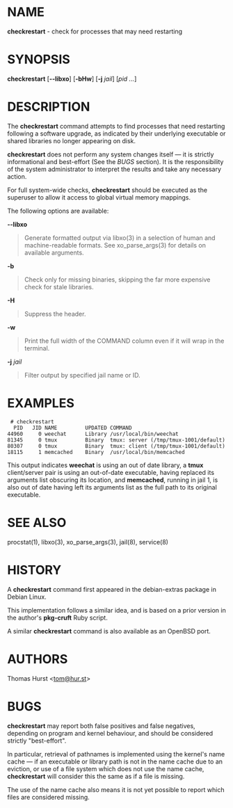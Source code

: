 # NAME

**checkrestart** - check for processes that may need restarting

# SYNOPSIS

**checkrestart** \[**--libxo**] \[**-bHw**] \[**-j**&nbsp;*jail*] \[*pid&nbsp;...*]

# DESCRIPTION

The **checkrestart** command attempts to find processes that need restarting following a software upgrade, as indicated by their underlying executable or shared libraries no longer appearing on disk.

**checkrestart** does not perform any system changes itself &#8212; it is strictly informational and best-effort (See the *BUGS* section). It is the responsibility of the system administrator to interpret the results and take any necessary action.

For full system-wide checks, **checkrestart** should be executed as the superuser to allow it access to global virtual memory mappings.

The following options are available:

**--libxo**

> Generate formatted output via libxo(3) in a selection of human and machine-readable formats.
> See xo\_parse\_args(3) for details on available arguments.

**-b**

> Check only for missing binaries, skipping the far more expensive check for stale
> libraries.

**-H**

> Suppress the header.

**-w**

> Print the full width of the COMMAND column even if it will wrap in the terminal.

**-j** *jail*

> Filter output by specified jail name or ID.

# EXAMPLES

	 # checkrestart
	  PID   JID NAME         UPDATED COMMAND
	44960     0 weechat      Library /usr/local/bin/weechat
	81345     0 tmux         Binary  tmux: server (/tmp/tmux-1001/default)
	80307     0 tmux         Binary  tmux: client (/tmp/tmux-1001/default)
	18115     1 memcached    Binary  /usr/local/bin/memcached

This output indicates **weechat** is using an out of date library, a **tmux** client/server pair is using an out-of-date executable, having replaced its arguments list obscuring its location, and **memcached**, running in jail 1, is also out of date having left its arguments list as the full path to its original executable.

# SEE ALSO

procstat(1), libxo(3), xo\_parse\_args(3), jail(8), service(8)

# HISTORY

A **checkrestart** command first appeared in the debian-extras package in Debian Linux.

This implementation follows a similar idea, and is based on a prior version in the author's **pkg-cruft** Ruby script.

A similar **checkrestart** command is also available as an OpenBSD port.

# AUTHORS

Thomas Hurst &lt;tom@hur.st&gt;

# BUGS

**checkrestart** may report both false positives and false negatives, depending on program and kernel behaviour, and should be considered strictly "best-effort".

In particular, retrieval of pathnames is implemented using the kernel's name cache &#8212; if an executable or library path is not in the name cache due to an eviction, or use of a file system which does not use the name cache, **checkrestart** will consider this the same as if a file is missing.

The use of the name cache also means it is not yet possible to report which files are considered missing.
